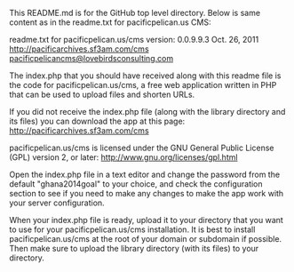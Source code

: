 This README.md is for the GitHub top level directory. Below is same content as in the readme.txt for pacificpelican.us CMS:

readme.txt for pacificpelican.us/cms
version: 0.0.9.9.3
Oct. 26, 2011
					http://pacificarchives.sf3am.com/cms		
										pacificpelicancms@lovebirdsconsulting.com

The index.php that you should have received along with this readme file is the code for pacificpelican.us/cms, a free web application written in PHP that can be used to upload files and shorten URLs.

If you did not receive the index.php file (along with the library directory and its files) you can download the app at this page:
http://pacificarchives.sf3am.com/cms

pacificpelican.us/cms is licensed under the GNU General Public License (GPL) version 2, or later:
					http://www.gnu.org/licenses/gpl.html

Open the index.php file in a text editor and change the password from the default "ghana2014goal" to your choice, and check the configuration section to see if you need to make any changes to make the app work with your server configuration.

When your index.php file is ready, upload it to your directory that you want to use for your pacificpelican.us/cms installation.  It is best to install pacificpelican.us/cms at the root of your domain or subdomain if possible.  Then make sure to upload the library directory (with its files) to your directory.
